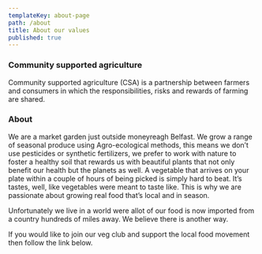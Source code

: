 ```yaml
---
templateKey: about-page
path: /about
title: About our values
published: true
---
```

### Community supported agriculture
Community supported agriculture (CSA) is a partnership between farmers and consumers in which the responsibilities, risks and rewards of farming are shared.

### About

We are a market garden just outside moneyreagh Belfast. We grow a range of seasonal produce using Agro-ecological methods, this means we don’t use pesticides or synthetic fertilizers, we prefer to work with nature to foster a healthy soil that rewards us with beautiful plants that not only benefit our health but the planets as well.
A vegetable that arrives on your plate within a couple of hours of being picked is simply hard to beat. It’s tastes, well, like vegetables were meant to taste like. This is why we are passionate about growing real food that’s local and in season. 

Unfortunately we live in a world were allot of our food is now imported from a country hundreds of miles away. We believe there is another way. 

If you would like to join our veg club and support the local food movement then follow the link below. 
